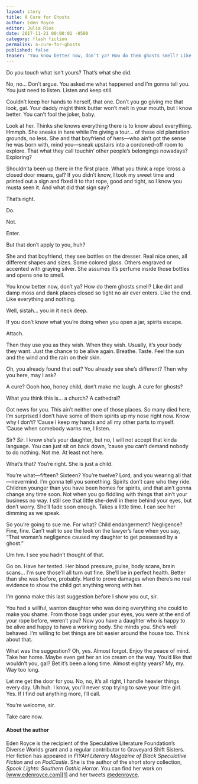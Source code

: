 ```yaml
---
layout: story
title: A Cure for Ghosts
author: Eden Royce
editor: Julia Rios
date: 2017-11-21 00:00:01 -0500
category: flash fiction
permalink: a-cure-for-ghosts
published: false
teaser: "You know better now, don’t ya? How do them ghosts smell? Like dirt and damp moss and dank places closed so tight no air ever enters. Like the end."
---
```

Do you touch what isn’t yours? That’s what she did.

No, no… Don’t argue. You asked me what happened and I’m gonna tell you. You just need to listen. Listen and keep still.

Couldn’t keep her hands to herself, that one. Don’t you go giving me that look, gal. Your daddy might think butter won’t melt in your mouth, but I know better. You can’t fool the joker, baby.

Look at her. Thinks she knows everything there is to know about everything. Hmmph. She sneaks in here while I’m giving a tour… of these old plantation grounds, no less. She and that boyfriend of hers—who ain’t got the sense he was born with, mind you—sneak upstairs into a cordoned-off room to explore. That what they call touchin’ other people’s belongings nowadays? Exploring?

Shouldn’ta been up there in the first place. What you think a rope ’cross a closed door means, gal? If you didn’t know, I took my sweet time and printed out a sign and fixed it to that rope, good and tight, so I know you musta seen it. And what did that sign say? 

That’s right. 

Do.

Not.

Enter.

But that don’t apply to you, huh? 

She and that boyfriend, they see bottles on the dresser. Real nice ones, all different shapes and sizes. Some colored glass. Others engraved or accented with graying silver. She assumes it’s perfume inside those bottles and opens one to smell. 

You know better now, don’t ya? How do them ghosts smell? Like dirt and damp moss and dank places closed so tight no air ever enters. Like the end. Like everything and nothing.

Well, sistah… you in it neck deep. 

If you don’t know what you’re doing when you open a jar, spirits escape.

Attach.

Then they use you as they wish. When they wish. Usually, it’s your body they want. Just the chance to be alive again. Breathe. Taste. Feel the sun and the wind and the rain on their skin.

Oh, you already found that out? You already see she’s different? Then why you here, may I ask?

A cure? Oooh hoo, honey child, don’t make me laugh. A cure for ghosts?

What you think this is… a church? A cathedral?

Got news for you. This ain’t neither one of those places. So many died here, I’m surprised I don’t have some of them spirits up my nose right now. Know why I don’t? ’Cause I keep my hands and all my other parts to myself. ’Cause when somebody warns me, I listen. 

Sir? _Sir_. I know she’s your daughter, but no, I will not accept that kinda language. You can just sit on back down, ’cause you can’t demand nobody to do nothing. Not me. At least not here.

What’s that? You’re right. She is just a child. 

You’re what—fifteen? Sixteen? You’re twelve? Lord, and you wearing all that—nevermind. I’m gonna tell you something. Spirits don’t care who they ride. Children younger than you have been homes for spirits, and that ain’t gonna change any time soon. Not when you go fiddling with things that ain’t your business no way. I still see that little she-devil in there behind your eyes, but don’t worry. She’ll fade soon enough. Takes a little time. I can see her dimming as we speak.

So you’re going to sue me. For what? Child endangerment? Negligence? Fine, fine. Can’t wait to see the look on the lawyer’s face when you say, “That woman’s negligence caused my daughter to get possessed by a ghost.”

Um hm. I see you hadn’t thought of that.

Go on. Have her tested. Her blood pressure, pulse, body scans, brain scans… I’m sure those’ll all turn out fine. She’ll be in perfect health. Better than she was before, probably. Hard to prove damages when there’s no real evidence to show the child got anything wrong with her. 

I’m gonna make this last suggestion before I show you out, sir. 

You had a willful, wanton daughter who was doing everything she could to make you shame. From those bags under your eyes, you were at the end of your rope before, weren’t you? Now you have a daughter who is happy to be alive and happy to have a working body. She minds you. She’s well behaved. I’m willing to bet things are bit easier around the house too. Think about that.

What was the suggestion? Oh, yes. Almost forgot. Enjoy the peace of mind. Take her home. Maybe even get her an ice cream on the way. You’d like that wouldn’t you, gal? Bet it’s been a long time. Almost eighty years? My, my. Way too long. 

Let me get the door for you. No, no, it’s all right, I handle heavier things every day. Uh huh. I know, you’ll never stop trying to save your little girl. Yes. If I find out anything more, I’ll call. 

You’re welcome, sir. 

Take care now.

#### About the author

Eden Royce is the recipient of the Speculative Literature Foundation’s Diverse Worlds grant and a regular contributor to Graveyard Shift Sisters. Her fiction has appeared in _FIYAH Literary Magazine of Black Speculative Fiction_ and on _PodCastle_. She is the author of the short story collection, _Spook Lights: Southern Gothic Horror_. You can find her work on [www.edenroyce.com][1] and her tweets [@edenroyce][2].

[1]:	http://edenroyce.com/
[2]:	https://twitter.com/EdenRoyce
